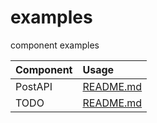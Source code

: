 # examples

component examples


Component|Usage
:--|:--
PostAPI|[README.md](https://github.com/spirit-component/postapi/README.md)
TODO|[README.md](https://github.com/spirit-component/examples/todo/README.md)